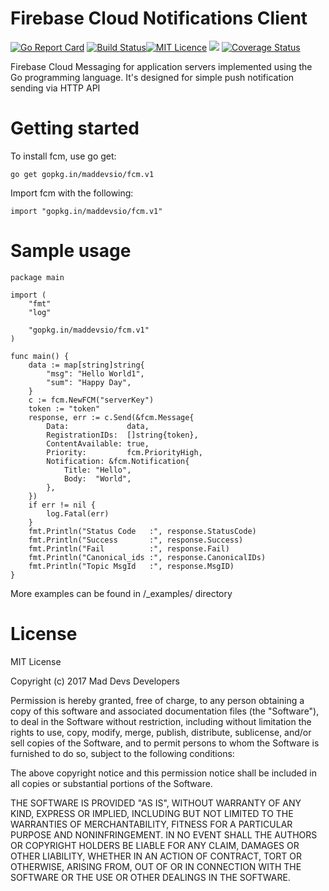 # Firebase Cloud Notifications Client

[![Go Report Card](https://goreportcard.com/badge/github.com/maddevsio/fcm)](https://goreportcard.com/report/github.com/maddevsio/fcm)
[![Build Status](https://travis-ci.org/maddevsio/fcm.svg)](https://travis-ci.org/maddevsio/fcm.svg)[![MIT Licence](https://badges.frapsoft.com/os/mit/mit.svg?v=103)](https://opensource.org/licenses/mit-license.php)
[![](https://godoc.org/github.com/maddevsio/fcm?status.svg)](https://godoc.org/github.com/maddevsio/fcm)
[![Coverage Status](https://coveralls.io/repos/github/maddevsio/fcm/badge.svg?branch=master)](https://coveralls.io/github/maddevsio/fcm?branch=master)

Firebase Cloud Messaging for application servers implemented using the Go programming language.
It's designed for simple push notification sending via HTTP API

# Getting started

To install fcm, use go get:

```
go get gopkg.in/maddevsio/fcm.v1
```

Import fcm with the following:

```
import "gopkg.in/maddevsio/fcm.v1"
```

# Sample usage

```
package main

import (
	"fmt"
	"log"

	"gopkg.in/maddevsio/fcm.v1"
)

func main() {
	data := map[string]string{
		"msg": "Hello World1",
		"sum": "Happy Day",
	}
	c := fcm.NewFCM("serverKey")
	token := "token"
	response, err := c.Send(&fcm.Message{
		Data:             data,
		RegistrationIDs:  []string{token},
		ContentAvailable: true,
		Priority:         fcm.PriorityHigh,
		Notification: &fcm.Notification{
			Title: "Hello",
			Body:  "World",
		},
	})
	if err != nil {
		log.Fatal(err)
	}
	fmt.Println("Status Code   :", response.StatusCode)
	fmt.Println("Success       :", response.Success)
	fmt.Println("Fail          :", response.Fail)
	fmt.Println("Canonical_ids :", response.CanonicalIDs)
	fmt.Println("Topic MsgId   :", response.MsgID)
}

```

More examples can be found in /_examples/ directory

# License

MIT License

Copyright (c) 2017 Mad Devs Developers

Permission is hereby granted, free of charge, to any person obtaining a copy
of this software and associated documentation files (the "Software"), to deal
in the Software without restriction, including without limitation the rights
to use, copy, modify, merge, publish, distribute, sublicense, and/or sell
copies of the Software, and to permit persons to whom the Software is
furnished to do so, subject to the following conditions:

The above copyright notice and this permission notice shall be included in all
copies or substantial portions of the Software.

THE SOFTWARE IS PROVIDED "AS IS", WITHOUT WARRANTY OF ANY KIND, EXPRESS OR
IMPLIED, INCLUDING BUT NOT LIMITED TO THE WARRANTIES OF MERCHANTABILITY,
FITNESS FOR A PARTICULAR PURPOSE AND NONINFRINGEMENT. IN NO EVENT SHALL THE
AUTHORS OR COPYRIGHT HOLDERS BE LIABLE FOR ANY CLAIM, DAMAGES OR OTHER
LIABILITY, WHETHER IN AN ACTION OF CONTRACT, TORT OR OTHERWISE, ARISING FROM,
OUT OF OR IN CONNECTION WITH THE SOFTWARE OR THE USE OR OTHER DEALINGS IN THE
SOFTWARE.
